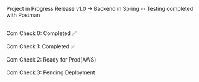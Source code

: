 Project in Progress
Release v1.0 -> Backend in Spring -- Testing completed with Postman

<br>Com Check 0: Completed ✅ </br>
<br>Com Check 1: Completed ✅ </br>
<br>Com Check 2: Ready for Prod(AWS)</br>
<br>Com Check 3: Pending Deployment </br>

